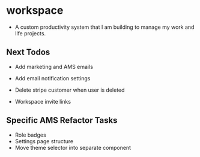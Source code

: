 # workspace

- A custom productivity system that I am building to manage my work and life projects.

## Next Todos

- Add marketing and AMS emails
- Add email notification settings

- Delete stripe customer when user is deleted
- Workspace invite links


## Specific AMS Refactor Tasks
- Role badges
- Settings page structure
- Move theme selector into separate component